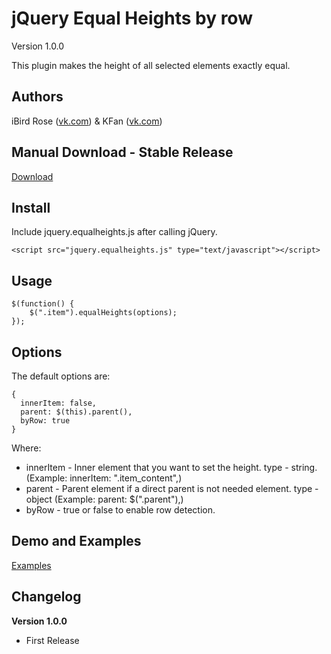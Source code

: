 # jQuery Equal Heights by row
Version 1.0.0

This plugin makes the height of all selected elements exactly equal.

## Authors

iBird Rose ([vk.com](https://vk.com/iiibird)) & KFan ([vk.com](https://vk.com/gildarb))

## Manual Download - Stable Release
[Download](https://github.com/iiiBird/jQuery.equalHeights/releases)

## Install
Include jquery.equalheights.js after calling jQuery.
```
<script src="jquery.equalheights.js" type="text/javascript"></script>
```

## Usage
```
$(function() {
    $(".item").equalHeights(options);
});
```

## Options
The default options are:
```
{
  innerItem: false,
  parent: $(this).parent(),
  byRow: true
}

```
Where:
* innerItem - Inner element that you want to set the height. type - string. (Example: innerItem: ".item_content",)
* parent - Parent element if a direct parent is not needed element. type - object (Example: parent: $(".parent"),)
* byRow - true or false to enable row detection.

## Demo and Examples
[Examples](https://iiibird.github.io/jQuery.equalHeights/demo/)

## Changelog

__Version 1.0.0__

* First Release
